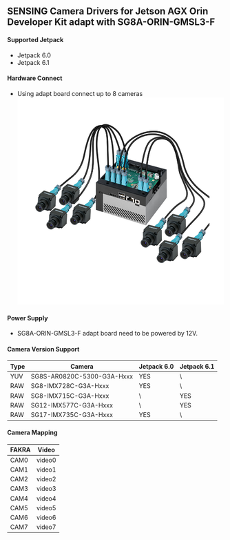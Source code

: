 ## SENSING Camera Drivers for Jetson AGX Orin Developer Kit adapt with SG8A-ORIN-GMSL3-F

#### Supported Jetpack

* Jetpack 6.0
* Jetpack 6.1

#### Hardware Connect

* Using adapt board connect up to 8 cameras
  ![atl text](../../Picture/SENSING%20Deserializer%20Adapt%20Board/SG8A-ORIN-GMSL2-F%20with%20Jetson%20AGX%20Orin%20Devkit.png)

#### Power Supply

* SG8A-ORIN-GMSL3-F adapt board need to be powered by 12V.

#### Camera Version Support

| Type | Camera                      | Jetpack 6.0 | Jetpack 6.1 |
| ---- | --------------------------- | ----------- | ----------- |
| YUV  | SG8S-AR0820C-5300-G3A-Hxxx  | YES         | \           |
| RAW  | SG8-IMX728C-G3A-Hxxx        | YES         | \           |
| RAW  | SG8-IMX715C-G3A-Hxxx        | \           | YES         |
| RAW  | SG12-IMX577C-G3A-Hxxx       | \           | YES         |
| RAW  | SG17-IMX735C-G3A-Hxxx       | YES         | \           |


#### Camera Mapping

| FAKRA | Video  |
| ----- | ------ |
| CAM0  | video0 |
| CAM1  | video1 |
| CAM2  | video2 |
| CAM3  | video3 |
| CAM4  | video4 |
| CAM5  | video5 |
| CAM6  | video6 |
| CAM7  | video7 |
